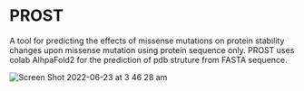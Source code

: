 # PROST

A tool for predicting the effects of missense mutations on protein stability changes upon missense mutation using protein sequence only. PROST uses colab AlhpaFold2 for the prediction of pdb struture from FASTA sequence.

![Screen Shot 2022-06-23 at 3 46 28 am](https://user-images.githubusercontent.com/48677766/175103136-67bba623-9db0-4b04-96d0-056ce419613e.png)
